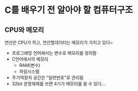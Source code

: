 # C를 배우기 전 알아야 할 컴퓨터구조
## CPU와 메모리
연산은 CPU가 하고, 연산할데이터는 메모리가 가지고 있다~
* 프로그래밍 언어에서는 변수로 메모리를 정의함
* C언어에서의 메모리
  * RAM(변수)
  * 파일시스템
* 주기억장치 공간은 "일련번호"로 관리됨 
* 32bit 운영체제를 쓰면 4기가 메모리를 쓸 수 있다...